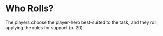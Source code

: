 # Who Rolls?

The players choose the player-hero best-suited to the task, and they roll, applying the rules for support (p. 20).